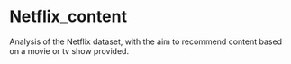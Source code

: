 # Netflix_content
Analysis of the Netflix dataset, with the aim to recommend content based on a movie or tv show provided.
